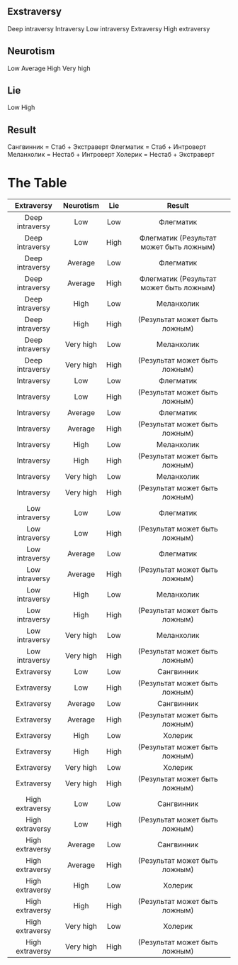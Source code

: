 ## Exstraversy
Deep intraversy
Intraversy
Low intraversy
Extraversy
High extraversy

## Neurotism
Low
Average
High
Very high

## Lie
Low
High

## Result
Сангвинник = Стаб + Экстраверт
Флегматик  = Стаб + Интроверт
Меланхолик = Нестаб + Интроверт
Холерик    = Нестаб + Экстраверт

# The Table
|Extraversy      |Neurotism   |Lie      |Result    |
|:--------------:|:----------:|:-------:|:--------:|
|Deep intraversy |Low         |Low      |Флегматик| 
|Deep intraversy |Low         |High     |Флегматик (Результат может быть ложным)| 
|Deep intraversy |Average     |Low      |Флегматик| 
|Deep intraversy |Average     |High     |Флегматик (Результат может быть ложным)| 
|Deep intraversy |High        |Low      |Меланхолик| 
|Deep intraversy |High        |High     | (Результат может быть ложным)| 
|Deep intraversy |Very high   |Low      |Меланхолик| 
|Deep intraversy |Very high   |High     | (Результат может быть ложным)| 
|Intraversy      |Low         |Low      |Флегматик| 
|Intraversy      |Low         |High     | (Результат может быть ложным)| 
|Intraversy      |Average     |Low      |Флегматик| 
|Intraversy      |Average     |High     | (Результат может быть ложным)| 
|Intraversy      |High        |Low      |Меланхолик| 
|Intraversy      |High        |High     | (Результат может быть ложным)| 
|Intraversy      |Very high   |Low      |Меланхолик| 
|Intraversy      |Very high   |High     | (Результат может быть ложным)| 
|Low intraversy  |Low         |Low      |Флегматик| 
|Low intraversy  |Low         |High     | (Результат может быть ложным)| 
|Low intraversy  |Average     |Low      |Флегматик| 
|Low intraversy  |Average     |High     | (Результат может быть ложным)| 
|Low intraversy  |High        |Low      |Меланхолик| 
|Low intraversy  |High        |High     | (Результат может быть ложным)| 
|Low intraversy  |Very high   |Low      |Меланхолик| 
|Low intraversy  |Very high   |High     | (Результат может быть ложным)|
|Extraversy      |Low         |Low      |Сангвинник| 
|Extraversy      |Low         |High     | (Результат может быть ложным)| 
|Extraversy      |Average     |Low      |Сангвинник| 
|Extraversy      |Average     |High     | (Результат может быть ложным)| 
|Extraversy      |High        |Low      |Холерик| 
|Extraversy      |High        |High     | (Результат может быть ложным)| 
|Extraversy      |Very high   |Low      |Холерик| 
|Extraversy      |Very high   |High     | (Результат может быть ложным)| 
|High extraversy |Low         |Low      |Сангвинник| 
|High extraversy |Low         |High     | (Результат может быть ложным)| 
|High extraversy |Average     |Low      |Сангвинник| 
|High extraversy |Average     |High     | (Результат может быть ложным)| 
|High extraversy |High        |Low      |Холерик| 
|High extraversy |High        |High     | (Результат может быть ложным)| 
|High extraversy |Very high   |Low      |Холерик| 
|High extraversy |Very high   |High     | (Результат может быть ложным)| 